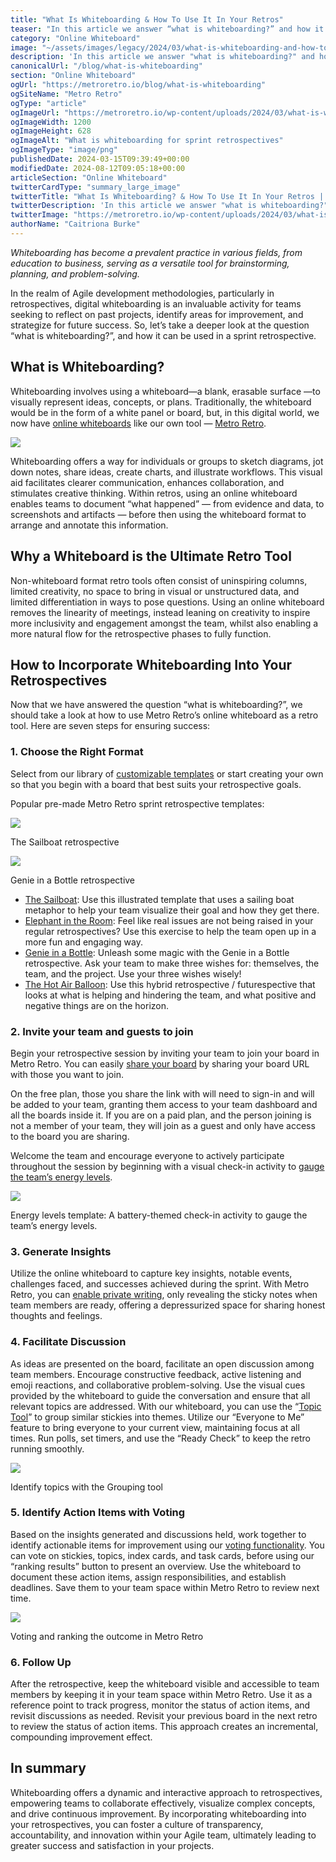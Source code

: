 ```yaml
---
title: "What Is Whiteboarding & How To Use It In Your Retros"
teaser: "In this article we answer “what is whiteboarding?” and how it can be used in a sprint retrospective."
category: "Online Whiteboard"
image: "~/assets/images/legacy/2024/03/what-is-whiteboarding-and-how-to-use-it-in-retros.png"
description: 'In this article we answer "what is whiteboarding?" and how it can be used in a sprint retrospective.'
canonicalUrl: "/blog/what-is-whiteboarding"
section: "Online Whiteboard"
ogUrl: "https://metroretro.io/blog/what-is-whiteboarding"
ogSiteName: "Metro Retro"
ogType: "article"
ogImageUrl: "https://metroretro.io/wp-content/uploads/2024/03/what-is-whiteboarding-and-how-to-use-it-in-retros.png"
ogImageWidth: 1200
ogImageHeight: 628
ogImageAlt: "What is whiteboarding for sprint retrospectives"
ogImageType: "image/png"
publishedDate: 2024-03-15T09:39:49+00:00
modifiedDate: 2024-08-12T09:05:18+00:00
articleSection: "Online Whiteboard"
twitterCardType: "summary_large_image"
twitterTitle: "What Is Whiteboarding? & How To Use It In Your Retros | Metro Retro"
twitterDescription: 'In this article we answer "what is whiteboarding?" and how it can be used in a sprint retrospective.'
twitterImage: "https://metroretro.io/wp-content/uploads/2024/03/what-is-whiteboarding-and-how-to-use-it-in-retros.png"
authorName: "Caitriona Burke"
---
```


*Whiteboarding has become a prevalent practice in various fields, from education to business, serving as a versatile tool for brainstorming, planning, and problem-solving.* 

In the realm of Agile development methodologies, particularly in retrospectives, digital whiteboarding is an invaluable activity for teams seeking to reflect on past projects, identify areas for improvement, and strategize for future success. So, let’s take a deeper look at the question “what is whiteboarding?”, and how it can be used in a sprint retrospective.

## What is Whiteboarding?

Whiteboarding involves using a whiteboard—a blank, erasable surface —to visually represent ideas, concepts, or plans. Traditionally, the whiteboard would be in the form of a white panel or board, but, in this digital world, we now have [online whiteboards](/online-whiteboard) like our own tool — [Metro Retro](/). 

![](../../assets/images/legacy/2024/03/What-is-whiteboarding-1-1024x679.png)

Whiteboarding offers a way for individuals or groups to sketch diagrams, jot down notes, share ideas, create charts, and illustrate workflows. This visual aid facilitates clearer communication, enhances collaboration, and stimulates creative thinking. Within retros, using an online whiteboard enables teams to document “what happened” — from evidence and data, to screenshots and artifacts — before then using the whiteboard format to arrange and annotate this information.

## Why a Whiteboard is the Ultimate Retro Tool

Non-whiteboard format retro tools often consist of uninspiring columns, limited creativity, no space to bring in visual or unstructured data, and limited differentiation in ways to pose questions. Using an online whiteboard removes the linearity of meetings, instead leaning on creativity to inspire more inclusivity and engagement amongst the team, whilst also enabling a more natural flow for the retrospective phases to fully function. 

## How to Incorporate Whiteboarding Into Your Retrospectives

Now that we have answered the question “what is whiteboarding?”, we should take a look at how to use Metro Retro’s online whiteboard as a retro tool. Here are seven steps for ensuring success:

### 1\. Choose the Right Format

Select from our library of [customizable templates](/templates) or start creating your own so that you begin with a board that best suits your retrospective goals.

Popular pre-made Metro Retro sprint retrospective templates:

[![](../../assets/images/legacy/2024/03/Sailboat-free-retro-template-1024x679.png)](/templates/the-sailboat-retrospective)

The Sailboat retrospective

[![](../../assets/images/legacy/2024/03/Genie-in-a-bottle-retro-template-1024x679.png)](/templates/genie-in-a-bottle-retrospective)

Genie in a Bottle retrospective

- [The Sailboat](/templates/the-sailboat-retrospective): Use this illustrated template that uses a sailing boat metaphor to help your team visualize their goal and how they get there.
- [Elephant in the Room](/templates/elephant-in-the-room): Feel like real issues are not being raised in your regular retrospectives? Use this exercise to help the team open up in a more fun and engaging way.
- [Genie in a Bottle](/templates/genie-in-a-bottle-retrospective): Unleash some magic with the Genie in a Bottle retrospective. Ask your team to make three wishes for: themselves, the team, and the project. Use your three wishes wisely!
- [The Hot Air Balloon](/templates/the-hot-air-balloon-retrospective): Use this hybrid retrospective / futurespective that looks at what is helping and hindering the team, and what positive and negative things are on the horizon.

### 2\. Invite your team and guests to join

Begin your retrospective session by inviting your team to join your board in Metro Retro. You can easily [share your board](https://docs.metroretro.wpsc.dev/on-the-board/share-your-board) by sharing your board URL with those you want to join. 

On the free plan, those you share the link with will need to sign-in and will be added to your team, granting them access to your team dashboard and all the boards inside it. If you are on a paid plan, and the person joining is not a member of your team, they will join as a guest and only have access to the board you are sharing. 

Welcome the team and encourage everyone to actively participate throughout the session by beginning with a visual check-in activity to [gauge the team’s energy levels](/templates/energy-levels).

[![](../../assets/images/legacy/2024/03/Energy-level-check-in-retrospective-1024x679.png)](/templates/energy-levels)

Energy levels template: A battery-themed check-in activity to gauge the team’s energy levels.

### 3\. Generate Insights

Utilize the online whiteboard to capture key insights, notable events, challenges faced, and successes achieved during the sprint. With Metro Retro, you can [enable private writing](https://docs.metroretro.wpsc.dev/on-the-board/how-to-hide-and-reveal-sticky-notes), only revealing the sticky notes when team members are ready, offering a depressurized space for sharing honest thoughts and feelings.

### 4\. Facilitate Discussion

As ideas are presented on the board, facilitate an open discussion among team members. Encourage constructive feedback, active listening and emoji reactions, and collaborative problem-solving. Use the visual cues provided by the whiteboard to guide the conversation and ensure that all relevant topics are addressed. With our whiteboard, you can use the “[Topic Tool](https://docs.metroretro.wpsc.dev/on-the-board/the-tools#topic-tool)” to group similar stickies into themes. Utilize our “Everyone to Me” feature to bring everyone to your current view, maintaining focus at all times. Run polls, set timers, and use the “Ready Check” to keep the retro running smoothly. 

![](../../assets/images/legacy/2024/03/Topic-grouping-1024x679.png)

Identify topics with the Grouping tool

### 5\. Identify Action Items with Voting

Based on the insights generated and discussions held, work together to identify actionable items for improvement using our [voting functionality](https://docs.metroretro.wpsc.dev/on-the-board/the-tools#voting-tool). You can vote on stickies, topics, index cards, and task cards, before using our “ranking results” button to present an overview. Use the whiteboard to document these action items, assign responsibilities, and establish deadlines. Save them to your team space within Metro Retro to review next time.

![](../../assets/images/legacy/2024/03/Voting-1024x576.png)

Voting and ranking the outcome in Metro Retro

### 6\. Follow Up

After the retrospective, keep the whiteboard visible and accessible to team members by keeping it in your team space within Metro Retro. Use it as a reference point to track progress, monitor the status of action items, and revisit discussions as needed. Revisit your previous board in the next retro to review the status of action items. This approach creates an incremental, compounding improvement effect.

## In summary

Whiteboarding offers a dynamic and interactive approach to retrospectives, empowering teams to collaborate effectively, visualize complex concepts, and drive continuous improvement. By incorporating whiteboarding into your retrospectives, you can foster a culture of transparency, accountability, and innovation within your Agile team, ultimately leading to greater success and satisfaction in your projects.
